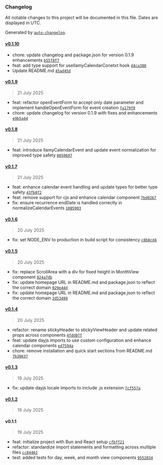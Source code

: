 ### Changelog

All notable changes to this project will be documented in this file. Dates are displayed in UTC.

Generated by [`auto-changelog`](https://github.com/CookPete/auto-changelog).

#### [v0.1.10](https://github.com/kcsujeet/ilamy-calendar/compare/v0.1.9...v0.1.10)

- chore: update changelog and package.json for version 0.1.9 enhancements [`b55f8f7`](https://github.com/kcsujeet/ilamy-calendar/commit/b55f8f7459dfae1062d01568e7f5cdb10a69f663)
- feat: add type support for useIlamyCalendarConetxt hook [`d4ca380`](https://github.com/kcsujeet/ilamy-calendar/commit/d4ca380bd870fc9016fd02080faa661e7de0e838)
- Update README.md [`45ad45d`](https://github.com/kcsujeet/ilamy-calendar/commit/45ad45dbe9bb38725f042dca878d506524294d69)

#### [v0.1.9](https://github.com/kcsujeet/ilamy-calendar/compare/v0.1.8...v0.1.9)

> 21 July 2025

- feat: refactor openEventForm to accept only date parameter and implement handleOpenEventForm for event creation [`fa179f8`](https://github.com/kcsujeet/ilamy-calendar/commit/fa179f83b049f4c6084ed656c022066d44dcdee4)
- chore: update changelog for version 0.1.9 with fixes and enhancements [`e9b5a44`](https://github.com/kcsujeet/ilamy-calendar/commit/e9b5a445688b715584a10f5566c7771643ec8569)

#### [v0.1.8](https://github.com/kcsujeet/ilamy-calendar/compare/v0.1.7...v0.1.8)

> 21 July 2025

- feat: introduce IlamyCalendarEvent and update event normalization for improved type safety [`6050607`](https://github.com/kcsujeet/ilamy-calendar/commit/6050607030e7d76dbf92b958c2222fdcb964e7f4)

#### [v0.1.7](https://github.com/kcsujeet/ilamy-calendar/compare/v0.1.6...v0.1.7)

> 21 July 2025

- feat: enhance calendar event handling and update types for better type safety [`43fb0f2`](https://github.com/kcsujeet/ilamy-calendar/commit/43fb0f29800d549300a7ebed48a3da81fec25ac9)
- feat: remove support for cjs and enhance calendar component [`7bd0267`](https://github.com/kcsujeet/ilamy-calendar/commit/7bd02677f94fdfe5a6daf12d84c6128d4b005fdb)
- fix: ensure recurrence endDate is handled correctly in normalizeCalendarEvents [`1085903`](https://github.com/kcsujeet/ilamy-calendar/commit/1085903687a7cbddb371c7f0b42d51df30101ad5)

#### [v0.1.6](https://github.com/kcsujeet/ilamy-calendar/compare/v0.1.5...v0.1.6)

> 20 July 2025

- fix: set NODE_ENV to production in build script for consistency [`c8b8cd4`](https://github.com/kcsujeet/ilamy-calendar/commit/c8b8cd441bd2e215a549ac5eb584275b6ec26cc9)

#### [v0.1.5](https://github.com/kcsujeet/ilamy-calendar/compare/v0.1.4...v0.1.5)

> 20 July 2025

- fix: replace ScrollArea with a div for fixed height in MonthView component [`824a7db`](https://github.com/kcsujeet/ilamy-calendar/commit/824a7db4afcf22f83caa57e79263d5746894e8a9)
- fix: update homepage URL in README.md and package.json to reflect the correct domain [`029e44d`](https://github.com/kcsujeet/ilamy-calendar/commit/029e44d5403b7dd37c3d78239701732f0d2648e2)
- fix: update homepage URL in README.md and package.json to reflect the correct domain [`2d53499`](https://github.com/kcsujeet/ilamy-calendar/commit/2d534993629a61d7ee1519a0bfccf0c40257cf56)

#### [v0.1.4](https://github.com/kcsujeet/ilamy-calendar/compare/v0.1.3...v0.1.4)

> 20 July 2025

- refactor: rename stickyHeader to stickyViewHeader and update related props across components [`4fdd07f`](https://github.com/kcsujeet/ilamy-calendar/commit/4fdd07f5233a137ceff17857814748f3236b2476)
- feat: update dayjs imports to use custom configuration and enhance calendar components [`ed7594a`](https://github.com/kcsujeet/ilamy-calendar/commit/ed7594a7644e2e029052ea61ce04f8840120957f)
- chore: remove installation and quick start sections from README.md [`7b30637`](https://github.com/kcsujeet/ilamy-calendar/commit/7b306371d46b2abaeee8e73bccfe9d0359d231b9)

#### [v0.1.3](https://github.com/kcsujeet/ilamy-calendar/compare/v0.1.2...v0.1.3)

> 19 July 2025

- fix: update dayjs locale imports to include .js extension [`7cf557a`](https://github.com/kcsujeet/ilamy-calendar/commit/7cf557a7e0acc127494e37518003081e89e2a342)

#### [v0.1.2](https://github.com/kcsujeet/ilamy-calendar/compare/v0.1.1...v0.1.2)

> 19 July 2025

#### v0.1.1

> 19 July 2025

- feat: initialize project with Bun and React setup [`cfbff21`](https://github.com/kcsujeet/ilamy-calendar/commit/cfbff2174adec9a8e215b2a34b5091f0ca6c935c)
- refactor: standardize import statements and formatting across multiple files [`cc84462`](https://github.com/kcsujeet/ilamy-calendar/commit/cc8446237ea4ac6662666f63388f65537803d184)
- test: added tests for day, week, and month view components [`9552034`](https://github.com/kcsujeet/ilamy-calendar/commit/9552034c8b81fd1e9df04a7087acd39c09b88884)

